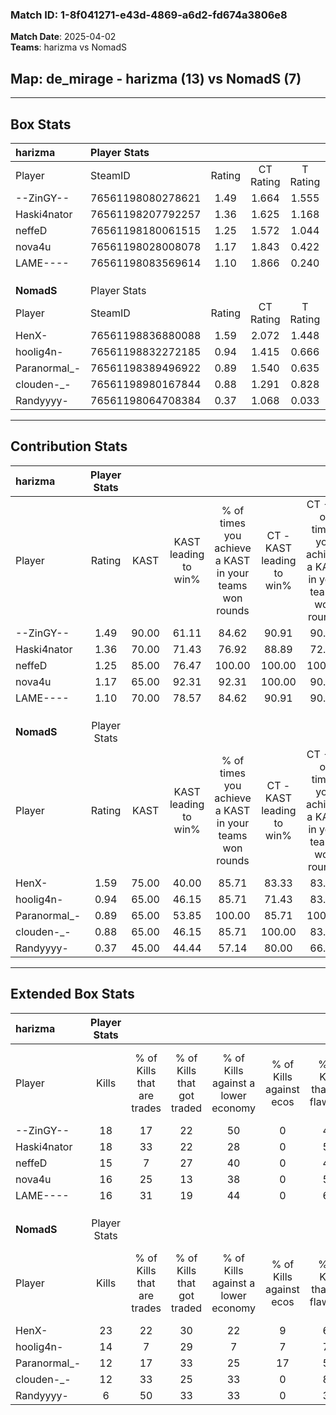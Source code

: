 ### Match ID: 1-8f041271-e43d-4869-a6d2-fd674a3806e8  
**Match Date**: 2025-04-02  
**Teams**: harizma vs NomadS  

## **Map**: de_mirage - harizma (13) vs NomadS (7)  
---  

## Box Stats  

| **harizma**  | Player Stats      |        |           |          |       |       |       |         |        |      |     |
| :- | :- | :-: | :-: | :-: | :-: | :-: | :-: | :-: | :-: | :-: | :-: |
| Player       | SteamID           | Rating | CT Rating | T Rating | KAST  |  ADR  | Kills | Assists | Deaths | K/D  | HS% |
| --ZinGY--    | 76561198080278621 |  1.49  |   1.664   |  1.555   | 90.00 | 85.7  |  18   |    2    |   11   | 1.64 | 38  |
| Haski4nator  | 76561198207792257 |  1.36  |   1.625   |  1.168   | 70.00 | 102.5 |  18   |    6    |   13   | 1.38 | 50  |
| neffeD       | 76561198180061515 |  1.25  |   1.572   |  1.044   | 85.00 | 85.8  |  15   |    4    |   14   | 1.07 | 73  |
| nova4u       | 76561198028008078 |  1.17  |   1.843   |  0.422   | 65.00 | 86.7  |  16   |    2    |   13   | 1.23 | 68  |
| LAME----     | 76561198083569614 |  1.10  |   1.866   |  0.240   | 70.00 | 74.3  |  16   |    4    |   16   | 1.00 | 62  |
|              |                   |        |           |          |       |       |       |         |        |      |     |
|              |                   |        |           |          |       |       |       |         |        |      |     |
|              |                   |        |           |          |       |       |       |         |        |      |     |
| **NomadS**   | Player Stats      |        |           |          |       |       |       |         |        |      |     |
| Player       | SteamID           | Rating | CT Rating | T Rating | KAST  |  ADR  | Kills | Assists | Deaths | K/D  | HS% |
| HenX-        | 76561198836880088 |  1.59  |   2.072   |  1.448   | 75.00 | 118.5 |  23   |    7    |   16   | 1.44 | 47  |
| hoolig4n-    | 76561198832272185 |  0.94  |   1.415   |  0.666   | 65.00 | 68.7  |  14   |    1    |   16   | 0.88 | 57  |
| Paranormal_- | 76561198389496922 |  0.89  |   1.540   |  0.635   | 65.00 | 67.4  |  12   |    4    |   15   | 0.80 | 58  |
| clouden-_-   | 76561198980167844 |  0.88  |   1.291   |  0.828   | 65.00 | 74.8  |  12   |    7    |   17   | 0.71 | 58  |
| Randyyyy-    | 76561198064708384 |  0.37  |   1.068   |  0.033   | 45.00 | 60.2  |   6   |    6    |   19   | 0.32 | 33  |
---  

## Contribution Stats  

| **harizma**  | Player Stats |       |                      |                                                        |                           |                                                             |                          |                                                            |
| :- | :-: | :-: | :-: | :-: | :-: | :-: | :-: | :-: |
| Player       |    Rating    | KAST  | KAST leading to win% | % of times you achieve a KAST in your teams won rounds | CT - KAST leading to win% | CT - % of times you achieve a KAST in your teams won rounds | T - KAST leading to win% | T - % of times you achieve a KAST in your teams won rounds |
| --ZinGY--    |     1.49     | 90.00 |        61.11         |                         84.62                          |           90.91           |                            90.91                            |          14.29           |                           50.00                            |
| Haski4nator  |     1.36     | 70.00 |        71.43         |                         76.92                          |           88.89           |                            72.73                            |          40.00           |                           100.00                           |
| neffeD       |     1.25     | 85.00 |        76.47         |                         100.00                         |          100.00           |                           100.00                            |          33.33           |                           100.00                           |
| nova4u       |     1.17     | 65.00 |        92.31         |                         92.31                          |          100.00           |                            90.91                            |          66.67           |                           100.00                           |
| LAME----     |     1.10     | 70.00 |        78.57         |                         84.62                          |           90.91           |                            90.91                            |          33.33           |                           50.00                            |
|              |              |       |                      |                                                        |                           |                                                             |                          |                                                            |
|              |              |       |                      |                                                        |                           |                                                             |                          |                                                            |
|              |              |       |                      |                                                        |                           |                                                             |                          |                                                            |
| **NomadS**   | Player Stats |       |                      |                                                        |                           |                                                             |                          |                                                            |
| Player       |    Rating    | KAST  | KAST leading to win% | % of times you achieve a KAST in your teams won rounds | CT - KAST leading to win% | CT - % of times you achieve a KAST in your teams won rounds | T - KAST leading to win% | T - % of times you achieve a KAST in your teams won rounds |
| HenX-        |     1.59     | 75.00 |        40.00         |                         85.71                          |           83.33           |                            83.33                            |          11.11           |                           100.00                           |
| hoolig4n-    |     0.94     | 65.00 |        46.15         |                         85.71                          |           71.43           |                            83.33                            |          16.67           |                           100.00                           |
| Paranormal_- |     0.89     | 65.00 |        53.85         |                         100.00                         |           85.71           |                           100.00                            |          16.67           |                           100.00                           |
| clouden-_-   |     0.88     | 65.00 |        46.15         |                         85.71                          |          100.00           |                            83.33                            |          12.50           |                           100.00                           |
| Randyyyy-    |     0.37     | 45.00 |        44.44         |                         57.14                          |           80.00           |                            66.67                            |           0.00           |                            0.00                            |
---  

## Extended Box Stats  

| **harizma**  | Player Stats |                            |                            |                                    |                         |                              |                                 |        |                             |                                     |                          |                               |                            |
| :- | :-: | :-: | :-: | :-: | :-: | :-: | :-: | :-: | :-: | :-: | :-: | :-: | :-: |
| Player       |    Kills     | % of Kills that are trades | % of Kills that got traded | % of Kills against a lower economy | % of Kills against ecos | % of Kills that are flawless | % of Kills that are close duels | Deaths | % of Deaths that get traded | % of Deaths against a lower economy | % of Deaths against ecos | % of Deaths that are flawless | % of Deaths that are close |
| --ZinGY--    |      18      |             17             |             22             |                 50                 |            0            |              44              |               22                |   11   |             45              |                 18                  |            0             |              73               |             0              |
| Haski4nator  |      18      |             33             |             22             |                 28                 |            0            |              56              |                6                |   13   |             23              |                 38                  |            0             |              62               |             0              |
| neffeD       |      15      |             7              |             27             |                 40                 |            0            |              40              |                7                |   14   |             29              |                 29                  |            0             |              50               |             0              |
| nova4u       |      16      |             25             |             13             |                 38                 |            0            |              50              |               13                |   13   |             31              |                 31                  |            0             |              62               |             15             |
| LAME----     |      16      |             31             |             19             |                 44                 |            0            |              69              |               13                |   16   |             25              |                 31                  |            0             |              81               |             0              |
|              |              |                            |                            |                                    |                         |                              |                                 |        |                             |                                     |                          |                               |                            |
|              |              |                            |                            |                                    |                         |                              |                                 |        |                             |                                     |                          |                               |                            |
|              |              |                            |                            |                                    |                         |                              |                                 |        |                             |                                     |                          |                               |                            |
| **NomadS**   | Player Stats |                            |                            |                                    |                         |                              |                                 |        |                             |                                     |                          |                               |                            |
| Player       |    Kills     | % of Kills that are trades | % of Kills that got traded | % of Kills against a lower economy | % of Kills against ecos | % of Kills that are flawless | % of Kills that are close duels | Deaths | % of Deaths that get traded | % of Deaths against a lower economy | % of Deaths against ecos | % of Deaths that are flawless | % of Deaths that are close |
| HenX-        |      23      |             22             |             30             |                 22                 |            9            |              61              |                0                |   16   |             25              |                  6                  |            0             |              44               |             13             |
| hoolig4n-    |      14      |             7              |             29             |                 7                  |            7            |              79              |                7                |   16   |              6              |                  6                  |            0             |              63               |             13             |
| Paranormal_- |      12      |             17             |             33             |                 25                 |           17            |              58              |                0                |   15   |             27              |                  7                  |            0             |              47               |             13             |
| clouden-_-   |      12      |             33             |             25             |                 33                 |            0            |              83              |                0                |   17   |             29              |                  6                  |            6             |              53               |             12             |
| Randyyyy-    |      6       |             50             |             33             |                 33                 |            0            |              33              |               17                |   19   |             16              |                 11                  |            5             |              53               |             11             |

